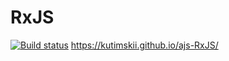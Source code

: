 # RxJS
[![Build status](https://ci.appveyor.com/api/projects/status/dvxaijjj5dnppu9t?svg=true)](https://ci.appveyor.com/project/Kutimskii/ajs-rxjs) https://kutimskii.github.io/ajs-RxJS/
